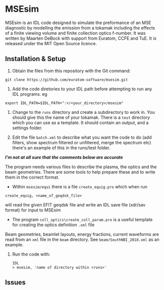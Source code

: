 # MSEsim

MSEsim is an IDL code designed to simulate the preformance of an MSE diagnostic by modelling the emission from a tokamak including the effects of a finite viewing volume and finite collection optics f-number. It was written by Maarten DeBock with support from Euratom, CCFE and TuE. It is released under the MIT Open Source licence.

## Installation & Setup

1. Obtain the files from this repository with the Git command:

  `git clone https://github.com/euratom-software/msesim.git`

1. Add the code diretories to your IDL path before attempting to run any IDL
programs. eg 

  `export IDL_PATH=$IDL_PATH+":+/<your_directory>/msesim"`

1. Change to the `runs` directory and create a subdirectory to work in. You
should give this the name of your tokamak. There is a `test` directory
which you can use as a template. It should contain an output, and a settings folder.

1. Edit the file `batch.xml` to describe what you want the code to do (add
filters, show spectrum filtered or unfiltered, merge the spectrum etc) there's an
example of this in the runs/test folder.

  **_I'm not at all sure that the comments below are accurate_**

  The program needs various files to describe the plasma, the optics and the beam
  geometries. There are some tools to help prepare these and to write them in the
  correct format.

  * Within `msesim/equi` there is a file `create_equig.pro` which when run
  
  `create_equig, <name_of_geqdsk_file>`
  
  will read the given EFIT geqdsk file and write an IDL save file (xdr/sav format) for input to MSEsim

  * The program `coll_optics\create_coll_param.pro` is a useful template for
    creating the optics definition `.xml` file
	
  Beam geometries, beamlet layouts, energy fractions, current waveforms are read
  from an `xml` file in the ```beam``` directory. See ```beam/SouthNBI_2018.xml```
  as an example.

1. Run the code with:

   `IDL`  
   `> msesim, 'name of directory within <runs>'`
   
## Issues

